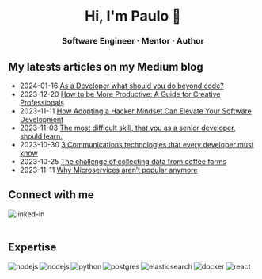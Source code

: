 <h1 align="center">Hi, I'm Paulo 👋</h1>

<h3 align="center">Software Engineer · Mentor · Author</h3>

## My latests articles on my Medium blog
* 2024-01-16 [As a Developer what should you do beyond code?](https://medium.com/@paulo16061/as-a-developer-what-should-you-do-beyond-code-93a43026b6ab)
* 2023-12-20 [How to be More Productive: A Guide for Creative Professionals](https://medium.com/@paulo16061/how-to-be-more-productive-a-guide-for-creative-professionals-feb3b2fb4e11)
* 2023-11-11 [How Adopting a Hacker Mindset Can Elevate Your Software Development](https://medium.com/@paulo16061/how-adopting-a-hacker-mindset-can-elevate-your-software-development-783dfd56166e)
* 2023-11-03 [The most difficult skill, that you as a senior developer, should learn.](https://medium.com/@paulo16061/the-most-difficult-skill-that-you-as-a-senior-developer-should-learn-08d3caf5e1ec)
* 2023-10-30 [3 Communications technologies that every developer must know](https://medium.com/@paulo16061/3-communications-technologies-that-every-developer-must-know-835447f86b8b)
* 2023-10-25 [The challenge of collecting data from coffee farms](https://medium.com/@paulo16061/the-challenge-of-collecting-data-from-coffee-farms-95700cc1b337)
* 2023-11-11 [Why Microservices aren’t popular anymore](https://medium.com/@paulo16061/why-microservices-arent-popular-anymore-0cd4193fe10b)

## Connect with me
[<img align="left" alt="linked-in" src="https://img.shields.io/badge/linkedin-%230077B5.svg?&style=for-the-badge&logo=linkedin&logoColor=white" />](https://www.linkedin.com/in/paulo-cardoso-54115497/)
<br>
<br>

## Expertise
<img align="left" alt="nodejs" src="https://img.shields.io/badge/node.js%20-%2343853D.svg?&style=for-the-badge&logo=node.js&logoColor=white" />
<img align="left" alt="nodejs" src="https://img.shields.io/badge/PHP-777BB4?style=for-the-badge&logo=php&logoColor=white" />
<img align="left" alt="python" src="https://img.shields.io/badge/Python-FFD43B?style=for-the-badge&logo=python&logoColor=darkgreen" />
<img align="left" alt="postgres" src="https://img.shields.io/badge/PostgreSQL-316192?style=for-the-badge&logo=postgresql&logoColor=white" />
<img align="left" alt="elasticsearch" src="https://img.shields.io/badge/Elastic_Search-005571?style=for-the-badge&logo=elasticsearch&logoColor=white" />
<img align="left" alt="docker" src="https://img.shields.io/badge/Docker-2CA5E0?style=for-the-badge&logo=docker&logoColor=white" />
<img align="left" alt="react" src="https://img.shields.io/badge/react%20-%2320232a.svg?&style=for-the-badge&logo=react&logoColor=%2361DAFB" />
<br>
<br>
